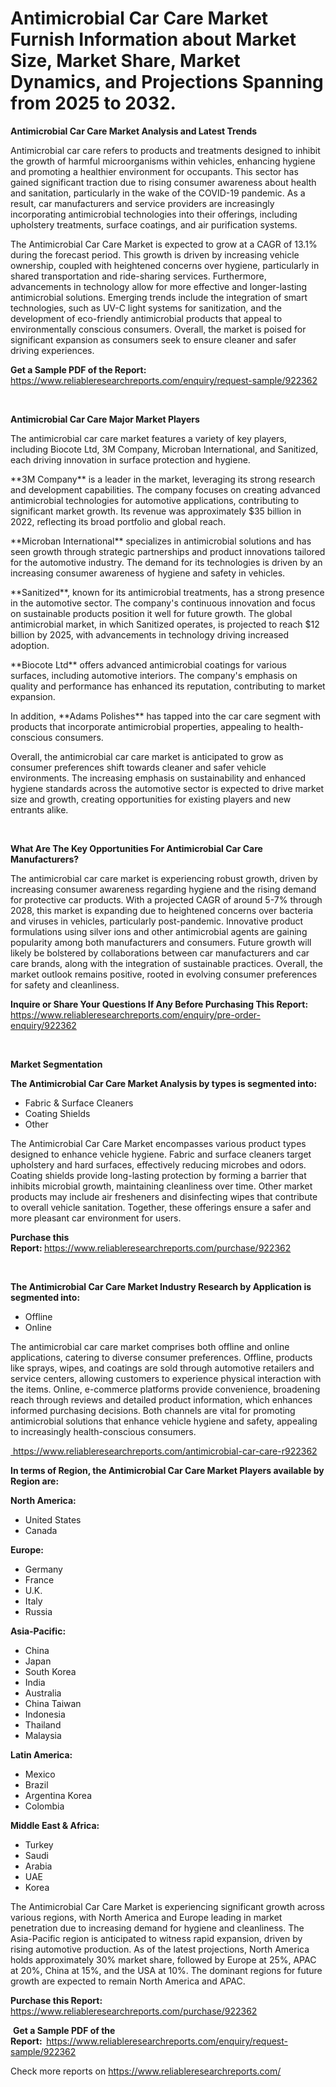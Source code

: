 <p><h1>Antimicrobial Car Care Market Furnish Information about Market Size, Market Share, Market Dynamics, and Projections Spanning from 2025 to 2032.</h1></p><p><strong>Antimicrobial Car Care Market Analysis and Latest Trends</strong></p>
<p><p>Antimicrobial car care refers to products and treatments designed to inhibit the growth of harmful microorganisms within vehicles, enhancing hygiene and promoting a healthier environment for occupants. This sector has gained significant traction due to rising consumer awareness about health and sanitation, particularly in the wake of the COVID-19 pandemic. As a result, car manufacturers and service providers are increasingly incorporating antimicrobial technologies into their offerings, including upholstery treatments, surface coatings, and air purification systems.</p><p>The Antimicrobial Car Care Market is expected to grow at a CAGR of 13.1% during the forecast period. This growth is driven by increasing vehicle ownership, coupled with heightened concerns over hygiene, particularly in shared transportation and ride-sharing services. Furthermore, advancements in technology allow for more effective and longer-lasting antimicrobial solutions. Emerging trends include the integration of smart technologies, such as UV-C light systems for sanitization, and the development of eco-friendly antimicrobial products that appeal to environmentally conscious consumers. Overall, the market is poised for significant expansion as consumers seek to ensure cleaner and safer driving experiences.</p></p>
<p><strong>Get a Sample PDF of the Report:&nbsp;</strong> <a href="https://www.reliableresearchreports.com/enquiry/request-sample/922362?utm_campaign=3034&utm_medium=2&utm_source=Github&utm_content=ia&utm_term=30032025&utm_id=antimicrobial-car-care">https://www.reliableresearchreports.com/enquiry/request-sample/922362</a></p>
<p>&nbsp;</p>
<p><strong>Antimicrobial Car Care Major Market Players</strong></p>
<p><p>The antimicrobial car care market features a variety of key players, including Biocote Ltd, 3M Company, Microban International, and Sanitized, each driving innovation in surface protection and hygiene.</p><p>**3M Company** is a leader in the market, leveraging its strong research and development capabilities. The company focuses on creating advanced antimicrobial technologies for automotive applications, contributing to significant market growth. Its revenue was approximately $35 billion in 2022, reflecting its broad portfolio and global reach.</p><p>**Microban International** specializes in antimicrobial solutions and has seen growth through strategic partnerships and product innovations tailored for the automotive industry. The demand for its technologies is driven by an increasing consumer awareness of hygiene and safety in vehicles.</p><p>**Sanitized**, known for its antimicrobial treatments, has a strong presence in the automotive sector. The company's continuous innovation and focus on sustainable products position it well for future growth. The global antimicrobial market, in which Sanitized operates, is projected to reach $12 billion by 2025, with advancements in technology driving increased adoption.</p><p>**Biocote Ltd** offers advanced antimicrobial coatings for various surfaces, including automotive interiors. The company's emphasis on quality and performance has enhanced its reputation, contributing to market expansion.</p><p>In addition, **Adams Polishes** has tapped into the car care segment with products that incorporate antimicrobial properties, appealing to health-conscious consumers. </p><p>Overall, the antimicrobial car care market is anticipated to grow as consumer preferences shift towards cleaner and safer vehicle environments. The increasing emphasis on sustainability and enhanced hygiene standards across the automotive sector is expected to drive market size and growth, creating opportunities for existing players and new entrants alike.</p></p>
<p>&nbsp;</p>
<p><strong>What Are The Key Opportunities For Antimicrobial Car Care Manufacturers?</strong></p>
<p><p>The antimicrobial car care market is experiencing robust growth, driven by increasing consumer awareness regarding hygiene and the rising demand for protective car products. With a projected CAGR of around 5-7% through 2028, this market is expanding due to heightened concerns over bacteria and viruses in vehicles, particularly post-pandemic. Innovative product formulations using silver ions and other antimicrobial agents are gaining popularity among both manufacturers and consumers. Future growth will likely be bolstered by collaborations between car manufacturers and car care brands, along with the integration of sustainable practices. Overall, the market outlook remains positive, rooted in evolving consumer preferences for safety and cleanliness.</p></p>
<p><strong>Inquire or Share Your Questions If Any Before Purchasing This Report:</strong> <a href="https://www.reliableresearchreports.com/enquiry/pre-order-enquiry/922362?utm_campaign=3034&utm_medium=2&utm_source=Github&utm_content=ia&utm_term=30032025&utm_id=antimicrobial-car-care">https://www.reliableresearchreports.com/enquiry/pre-order-enquiry/922362</a></p>
<p>&nbsp;</p>
<p><strong>Market Segmentation</strong></p>
<p><strong>The Antimicrobial Car Care Market Analysis by types is segmented into:</strong></p>
<p><ul><li>Fabric & Surface Cleaners</li><li>Coating Shields</li><li>Other</li></ul></p>
<p><p>The Antimicrobial Car Care Market encompasses various product types designed to enhance vehicle hygiene. Fabric and surface cleaners target upholstery and hard surfaces, effectively reducing microbes and odors. Coating shields provide long-lasting protection by forming a barrier that inhibits microbial growth, maintaining cleanliness over time. Other market products may include air fresheners and disinfecting wipes that contribute to overall vehicle sanitation. Together, these offerings ensure a safer and more pleasant car environment for users.</p></p>
<p><strong>Purchase this Report:&nbsp;</strong><a href="https://www.reliableresearchreports.com/purchase/922362?utm_campaign=3034&utm_medium=2&utm_source=Github&utm_content=ia&utm_term=30032025&utm_id=antimicrobial-car-care">https://www.reliableresearchreports.com/purchase/922362</a></p>
<p>&nbsp;</p>
<p><strong>The Antimicrobial Car Care Market Industry Research by Application is segmented into:</strong></p>
<p><ul><li>Offline</li><li>Online</li></ul></p>
<p><p>The antimicrobial car care market comprises both offline and online applications, catering to diverse consumer preferences. Offline, products like sprays, wipes, and coatings are sold through automotive retailers and service centers, allowing customers to experience physical interaction with the items. Online, e-commerce platforms provide convenience, broadening reach through reviews and detailed product information, which enhances informed purchasing decisions. Both channels are vital for promoting antimicrobial solutions that enhance vehicle hygiene and safety, appealing to increasingly health-conscious consumers.</p></p>
<p><a href="https://www.reliableresearchreports.com/antimicrobial-car-care-r922362?utm_campaign=3034&utm_medium=2&utm_source=Github&utm_content=ia&utm_term=30032025&utm_id=antimicrobial-car-care">&nbsp;https://www.reliableresearchreports.com/antimicrobial-car-care-r922362</a></p>
<p><strong>In terms of Region, the Antimicrobial Car Care Market Players available by Region are:</strong></p>
<p>
    <p> <strong> North America: </strong>
        <ul>
            <li>United States</li>
            <li>Canada</li>
        </ul>
        </p> 
    <p> <strong> Europe: </strong>
        <ul>
            <li>Germany</li>
            <li>France</li>
            <li>U.K.</li>
            <li>Italy</li>
            <li>Russia</li>
        </ul>
        </p> 
    <p> <strong> Asia-Pacific: </strong>
        <ul>
            <li>China</li>
            <li>Japan</li>
            <li>South Korea</li>
            <li>India</li>
            <li>Australia</li>
            <li>China Taiwan</li>
            <li>Indonesia</li>
            <li>Thailand</li>
            <li>Malaysia</li>
        </ul>
        </p> 
    <p> <strong> Latin America: </strong>
        <ul>
            <li>Mexico</li>
            <li>Brazil</li>
            <li>Argentina Korea</li>
            <li>Colombia</li>
        </ul>
        </p> 
    <p> <strong> Middle East & Africa: </strong>
        <ul>
            <li>Turkey</li>
            <li>Saudi</li>
            <li>Arabia</li>
            <li>UAE</li>
            <li>Korea</li>
        </ul>
    </p>
    </p>
<p><p>The Antimicrobial Car Care Market is experiencing significant growth across various regions, with North America and Europe leading in market penetration due to increasing demand for hygiene and cleanliness. The Asia-Pacific region is anticipated to witness rapid expansion, driven by rising automotive production. As of the latest projections, North America holds approximately 30% market share, followed by Europe at 25%, APAC at 20%, China at 15%, and the USA at 10%. The dominant regions for future growth are expected to remain North America and APAC.</p></p>
<p><strong>Purchase this Report: </strong><a href="https://www.reliableresearchreports.com/purchase/922362?utm_campaign=3034&utm_medium=2&utm_source=Github&utm_content=ia&utm_term=30032025&utm_id=antimicrobial-car-care">https://www.reliableresearchreports.com/purchase/922362</a></p>
<p>&nbsp;<strong>Get a Sample PDF of the Report:&nbsp;&nbsp;</strong><a href="https://www.reliableresearchreports.com/enquiry/request-sample/922362?utm_campaign=3034&utm_medium=2&utm_source=Github&utm_content=ia&utm_term=30032025&utm_id=antimicrobial-car-care">https://www.reliableresearchreports.com/enquiry/request-sample/922362</a></p>
<p><strong></strong></p>
<p>Check more reports on <a href="https://www.reliableresearchreports.com/?utm_campaign=3034&utm_medium=2&utm_source=Github&utm_content=ia&utm_term=30032025&utm_id=antimicrobial-car-care">https://www.reliableresearchreports.com/</a></p>